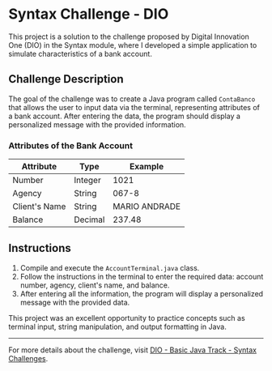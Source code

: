 # Syntax Challenge - DIO

This project is a solution to the challenge proposed by Digital Innovation One (DIO) in the Syntax module, where I developed a simple application to simulate characteristics of a bank account.

## Challenge Description

The goal of the challenge was to create a Java program called `ContaBanco` that allows the user to input data via the terminal, representing attributes of a bank account. After entering the data, the program should display a personalized message with the provided information.

### Attributes of the Bank Account

| Attribute      | Type     | Example       |
| ------------- | -------- | ------------- |
| Number         | Integer  | 1021          |
| Agency         | String   | 067-8         |
| Client's Name  | String   | MARIO ANDRADE |
| Balance        | Decimal  | 237.48        |

## Instructions

1. Compile and execute the `AccountTerminal.java` class.
2. Follow the instructions in the terminal to enter the required data: account number, agency, client's name, and balance.
3. After entering all the information, the program will display a personalized message with the provided data.

This project was an excellent opportunity to practice concepts such as terminal input, string manipulation, and output formatting in Java.

---

For more details about the challenge, visit [DIO - Basic Java Track - Syntax Challenges](https://github.com/digitalinnovationone/trilha-java-basico/tree/main/desafios/sintaxe).